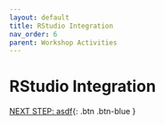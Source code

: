 ```yaml
---
layout: default
title: RStudio Integration
nav_order: 6
parent: Workshop Activities
---
```


# RStudio Integration

[NEXT STEP: asdf](act-6.html){: .btn .btn-blue }
